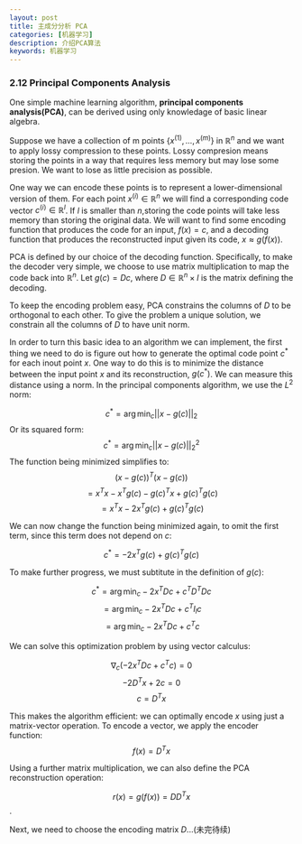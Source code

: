 ```yaml
---
layout: post
title: 主成分分析 PCA
categories: [机器学习]
description: 介绍PCA算法
keywords: 机器学习
---
```


<head>
    <script src="https://cdn.mathjax.org/mathjax/latest/MathJax.js?config=TeX-AMS-MML_HTMLorMML" type="text/javascript"></script>
    <script type="text/x-mathjax-config">
        MathJax.Hub.Config({
            tex2jax: {
            skipTags: ['script', 'noscript', 'style', 'textarea', 'pre'],
            inlineMath: [['$','$']]
            }
        });
    </script>
</head>

### 2.12 Principal Components Analysis

One simple machine learning algorithm, **principal components analysis(PCA)**, can be derived using only knowledage of basic linear algebra.   



Suppose we have a collection of m points $\{x^{(1)},...,x^{(m)}\}$ in $\mathbb R^n$ and we want to apply lossy compression to these points. Lossy compresion means storing the points in a way that requires less memory but may lose some presion. We want to lose as little precision as possible.      

One way we can encode these points is to represent a lower-dimensional version of them. For each point $x^
{(i)}∈\mathbb R^n$ we will find a corresponding code vector $c^{(i)}∈\mathbb R^l$. If $l$ is smaller than $n$,storing the code points will take less memory than storing the original data. We will want to find some encoding function that produces the code for an input, $f(x)=c$, and a decoding function that produces the reconstructed input given its code, $x≈g(f(x))$.   



PCA is defined by our choice of the decoding function. Specifically, to make the decoder very simple, we choose to use matrix multiplication to map the code back into $\mathbb R^n$. Let $g(c)=Dc$, where $D∈\mathbb R^n×l$ is the matrix defining the decoding.       

To keep the encoding problem easy, PCA constrains the columns of $D$ to be orthogonal to each other. To give the problem a unique solution, we constrain all the columns of $D$ to have unit norm.      

In order to turn this basic idea to an algorithm we can implement, the first thing we need to do is figure out how to generate the optimal code point $c^*$ for each inout point $x$. One way to do this is to minimize the distance between the input point $x$ and its reconstruction, $g(c^*)$. We can measure this distance using a norm. In the principal components algorithm, we use the $L^2$ norm:    

$$c^* = \arg \min_c ||x-g(c)||_2$$
Or its squared form:
$$c^* = \arg \min_c ||x-g(c)||_2^2$$
The function being minimized simplifies to:
$$(x-g(c))^T(x-g(c))$$
$$=x^Tx - x^Tg(c)-g(c)^Tx+g(c)^Tg(c)$$
$$=x^Tx-2x^Tg(c)+g(c)^Tg(c)$$



We can now change the function being minimized again, to omit the first term, since this term does not depend on $c$:   

$$c^* = -2x^Tg(c)+g(c)^Tg(c)$$   

To make further progress, we must subtitute in the definition of $g(c)$:   

$$c^* = \arg\min_c - 2x^TDc + c^TD^TDc$$
$$=\arg\min_c - 2x^TDc + c^TI_lc$$
$$=\arg\min_c - 2x^TDc + c^Tc$$   



We can solve this optimization problem by using vector calculus:   

$$\nabla_c(-2x^TDc + c^Tc)=0$$
$$-2D^Tx + 2c = 0$$
$$c = D^Tx$$   



This makes the algorithm efficient: we can optimally encode $x$ using just a matrix-vector operation. To encode a vector, we apply the encoder function:   
$$f(x)=D^Tx$$   

Using a further matrix multiplication, we can also define the PCA reconstruction operation:   

$$r(x)=g(f(x))=DD^Tx$$.  

Next, we need to choose the encoding matrix $D$...(未完待续)